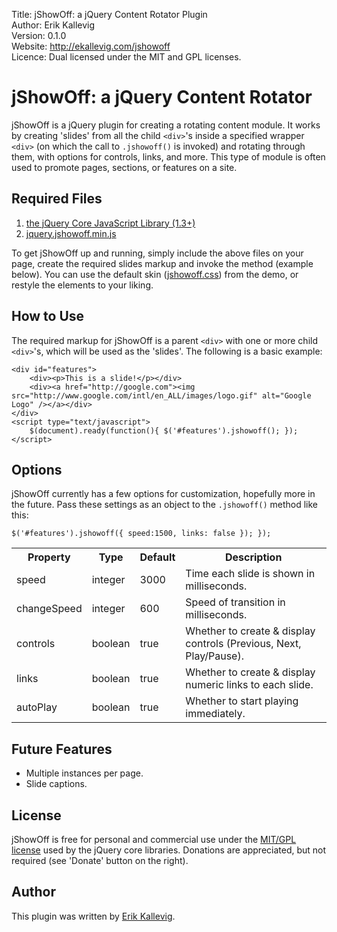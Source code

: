 Title: jShowOff: a jQuery Content Rotator Plugin  
Author: Erik Kallevig  
Version: 0.1.0  
Website: http://ekallevig.com/jshowoff  
Licence: Dual licensed under the MIT and GPL licenses.

# jShowOff: a jQuery Content Rotator

jShowOff is a jQuery plugin for creating a rotating content module. It works by creating 'slides' from all the child `<div>`'s inside a specified wrapper `<div>` (on which the call to `.jshowoff()` is invoked) and rotating through them, with options for controls, links, and more. This type of module is often used to promote pages, sections, or features on a site.

## Required Files

1.  [the jQuery Core JavaScript Library (1.3+)][1]
2.  [jquery.jshowoff.min.js][2]

To get jShowOff up and running, simply include the above files on your page, create the required slides markup and invoke the method (example below). You can use the default skin ([jshowoff.css][3]) from the demo, or restyle the elements to your liking.

## How to Use

The required markup for jShowOff is a parent `<div>` with one or more child `<div>`'s, which will be used as the 'slides'. The following is a basic example:

    <div id="features">
    	<div><p>This is a slide!</p></div>
    	<div><a href="http://google.com"><img src="http://www.google.com/intl/en_ALL/images/logo.gif" alt="Google Logo" /></a></div>
    </div>
    <script type="text/javascript">		
    	$(document).ready(function(){ $('#features').jshowoff(); });
    </script>

## Options

jShowOff currently has a few options for customization, hopefully more in the future. Pass these settings as an object to the `.jshowoff()` method like this:

    $('#features').jshowoff({ speed:1500, links: false }); });

<table id="options" cellpadding="0" cellspacing="0">
	<tr>
		<th>Property</th>
		<th>Type</th>
		<th>Default</th>
		<th>Description</th>
	</tr>
	<tr>
		<td>speed</td>
		<td>integer</td>
		<td>3000</td>
		<td>Time each slide is shown in milliseconds.</td>
	</tr>
	<tr>
		<td>changeSpeed</td>
		<td>integer</td>
		<td>600</td>
		<td>Speed of transition in milliseconds.</td>
	</tr>
	<tr>
		<td>controls</td>
		<td>boolean</td>
		<td>true</td>
		<td>Whether to create & display controls (Previous, Next, Play/Pause).</td>
	</tr>
	<tr>
		<td>links</td>
		<td>boolean</td>
		<td>true</td>
		<td>Whether to create & display numeric links to each slide.</td>
	</tr>
	<tr>
		<td>autoPlay</td>
		<td>boolean</td>
		<td>true</td>
		<td>Whether to start playing immediately.</td>
	</tr>
</table>

## Future Features

*   Multiple instances per page.
*   Slide captions.

## License

jShowOff is free for personal and commercial use under the [MIT/GPL license][4] used by the jQuery core libraries. Donations are appreciated, but not required (see 'Donate' button on the right). 

## Author

This plugin was written by [Erik Kallevig][5].

 [1]: http://jquery.com
 [2]: http://ekallevig.com/jshowoff/jquery.jshowoff.min.js
 [3]: http://ekallevig.com/jshowoff/jshowoff.css
 [4]: http://jquery.org/license
 [5]: http://ekallevig.com/about